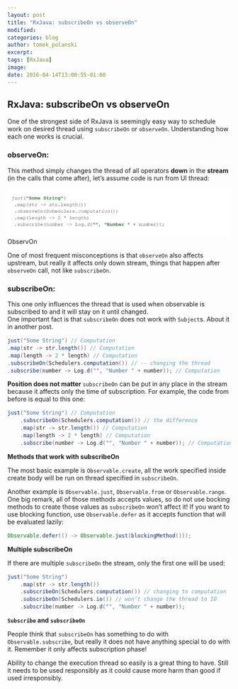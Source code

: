 ```yaml
---
layout: post
title: "RxJava: subscribeOn vs observeOn"
modified:
categories: blog
author: tomek_polanski
excerpt:
tags: [RxJava]
image:
date: 2016-04-14T13:00:55-01:00
---
```



## RxJava: subscribeOn vs observeOn

One of the strongest side of RxJava is seemingly easy way to schedule work on desired thread using ``subscribeOn`` or ``observeOn``. Understanding how each one works is crucial.

### observeOn:
This method simply changes the thread of all operators **down** in the **stream** (in the calls that come after), let’s assume code is run from UI thread: 

<picture>
	<img src="/images/ObserveOn.gif" alt="image">
	<figcaption>ObservOn</figcaption>
</picture>

One of most frequent misconceptions is that ``observeOn`` also affects upstream, but really it affects only down stream, things that happen after ``observeOn`` call, not like ``subscribeOn``.

### subscribeOn:
This one only influences the thread that is used when observable is subscribed to and it will stay on it until changed.  
One important fact is that ``subscribeOn`` does not work with ``Subject``s.  About it in another post.  

``` java
just("Some String") // Computation
.map(str -> str.length()) // Computation
.map(length -> 2 * length) // Computation
.subscribeOn(Schedulers.computation()) // -- changing the thread
.subscribe(number -> Log.d("", "Number " + number)); // Computation
```

**Position does not matter**
``subscribeOn`` can be put in any place in the stream because it affects only the time of subscription. For example, the code from before is equal to this one:

``` java
just("Some String") // Computation
    .subscribeOn(Schedulers.computation()) // the difference
    .map(str -> str.length()) // Computation
    .map(length -> 2 * length) // Computation
    .subscribe(number -> Log.d("", "Number " + number)); // Computation
```

**Methods that work with subscribeOn** 

The most basic example is ``Observable.create``, all the work specified inside create body will be run on thread specified in ``subscribeOn``. 

Another example is ``Observable.just``, ``Observable.from`` or ``Observable.range``. One big remark, all of those methods accepts values, so do not use bocking methods to create those values as ``subscribeOn`` won’t affect it! 
If you want to use blocking function, use ``Observable.defer`` as it accepts function that will be evaluated lazily:
``` java
Observable.defer(() -> Observable.just(blockingMethod()));
```

**Multiple subscribeOn** 

If there are multiple ``subscribeOn`` the stream, only the first one will be used:

``` java
just("Some String")
    .map(str -> str.length())
    .subscribeOn(Schedulers.computation()) // changing to computation
    .subscribeOn(Schedulers.io()) // won’t change the thread to IO
    .subscribe(number -> Log.d("", "Number " + number)); 
```

**``Subscribe`` and ``subscribeOn``** 

People think that ``subscribeOn`` has something to do with ``Observable.subscribe``, but really it does not have anything special to do with it. Remember it only affects subscription phase!




Ability to change the execution thread so easily is a great thing to have. Still it needs to be used responsibly as it could cause more harm than good if used irresponsibly.  
